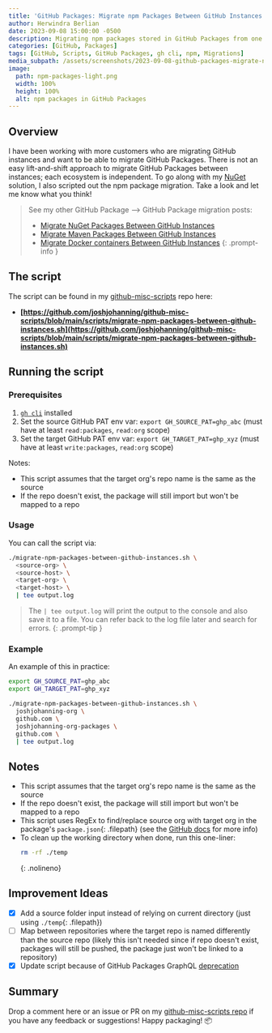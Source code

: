 ```yaml
---
title: 'GitHub Packages: Migrate npm Packages Between GitHub Instances'
author: Herwindra Berlian
date: 2023-09-08 15:00:00 -0500
description: Migrating npm packages stored in GitHub Packages from one instance to another
categories: [GitHub, Packages]
tags: [GitHub, Scripts, GitHub Packages, gh cli, npm, Migrations]
media_subpath: /assets/screenshots/2023-09-08-github-packages-migrate-npm-packages
image:
  path: npm-packages-light.png
  width: 100%
  height: 100%
  alt: npm packages in GitHub Packages
---
```


## Overview

I have been working with more customers who are migrating GitHub instances and want to be able to migrate GitHub Packages. There is not an easy lift-and-shift approach to migrate GitHub Packages between instances; each ecosystem is independent. To go along with my [NuGet](/posts/github-packages-migrate-nuget-packages/) solution, I also scripted out the npm package migration. Take a look and let me know what you think!

> See my other GitHub Package --> GitHub Package migration posts:
>
> - [Migrate NuGet Packages Between GitHub Instances](/posts/github-packages-migrate-nuget-packages/)
> - [Migrate Maven Packages Between GitHub Instances](/posts/github-packages-migrate-maven-packages/)
> - [Migrate Docker containers Between GitHub Instances](/posts/github-packages-migrate-docker-containers/)
{: .prompt-info }

## The script

The script can be found in my [github-misc-scripts](/posts/github-misc-scripts/) repo here:

- **[https://github.com/joshjohanning/github-misc-scripts/blob/main/scripts/migrate-npm-packages-between-github-instances.sh](https://github.com/joshjohanning/github-misc-scripts/blob/main/scripts/migrate-npm-packages-between-github-instances.sh)**

## Running the script

### Prerequisites

1. [`gh cli`](https://cli.github.com) installed
2. Set the source GitHub PAT env var: `export GH_SOURCE_PAT=ghp_abc` (must have at least `read:packages`, `read:org` scope)
3. Set the target GitHub PAT env var: `export GH_TARGET_PAT=ghp_xyz` (must have at least `write:packages`, `read:org` scope)

Notes:

- This script assumes that the target org's repo name is the same as the source
- If the repo doesn't exist, the package will still import but won't be mapped to a repo

### Usage

You can call the script via:

```bash
./migrate-npm-packages-between-github-instances.sh \
  <source-org> \
  <source-host> \
  <target-org> \
  <target-host> \
  | tee output.log
```

> The `| tee output.log` will print the output to the console and also save it to a file. You can refer back to the log file later and search for errors.
{: .prompt-tip }

### Example

An example of this in practice:

```bash
export GH_SOURCE_PAT=ghp_abc
export GH_TARGET_PAT=ghp_xyz

./migrate-npm-packages-between-github-instances.sh \
  joshjohanning-org \
  github.com \
  joshjohanning-org-packages \
  github.com \
  | tee output.log
```

## Notes

- This script assumes that the target org's repo name is the same as the source
- If the repo doesn't exist, the package will still import but won't be mapped to a repo
- This script uses RegEx to find/replace source org with target org in the package's `package.json`{: .filepath} (see the [GitHub docs](https://docs.github.com/en/packages/working-with-a-github-packages-registry/working-with-the-npm-registry#publishing-a-package) for more info)
- To clean up the working directory when done, run this one-liner: 
  ```bash
  rm -rf ./temp
  ```
  {: .nolineno}

## Improvement Ideas

* [x] Add a source folder input instead of relying on current directory (just using `./temp`{: .filepath})
* [ ] Map between repositories where the target repo is named differently than the source repo (likely this isn't needed since if repo doesn't exist, packages will still be pushed, the package just won't be linked to a repository)
* [x] Update script because of GitHub Packages GraphQL [deprecation](https://github.blog/changelog/2022-08-18-deprecation-notice-graphql-for-packages/)

## Summary

Drop a comment here or an issue or PR on my [github-misc-scripts repo](https://github.com/joshjohanning/github-misc-scripts/blob/main/scripts/migrate-npm-packages-between-github-instances.sh) if you have any feedback or suggestions! Happy packaging! 📦
